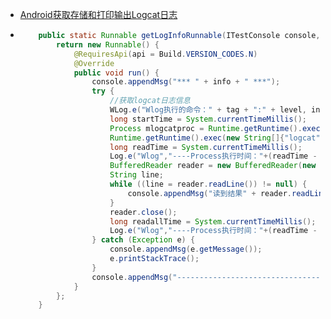 - [Android获取存储和打印输出Logcat日志](https://blog.csdn.net/weixin_45265547/article/details/121676425)
- ```java
      public static Runnable getLogInfoRunnable(ITestConsole console, String info, String level, String tag) {
          return new Runnable() {
              @RequiresApi(api = Build.VERSION_CODES.N)
              @Override
              public void run() {
                  console.appendMsg("*** " + info + " ***");
                  try {
                      //获取logcat日志信息
                      WLog.e("Wlog执行的命令：" + tag + ":" + level, info + ":" + level);
                      long startTime = System.currentTimeMillis();
                      Process mlogcatproc = Runtime.getRuntime().exec(new String[]{"logcat", "-e", "IWLog"});
                      Runtime.getRuntime().exec(new String[]{"logcat", "-c"});
                      long readTime = System.currentTimeMillis();
                      Log.e("Wlog","----Process执行时间："+(readTime - startTime)+"-----估计值："+mlogcatproc.getInputStream().available());
                      BufferedReader reader = new BufferedReader(new InputStreamReader(mlogcatproc.getInputStream()));
                      String line;
                      while ((line = reader.readLine()) != null) {
                          console.appendMsg("读到结果" + reader.readLine());
                      }
                      reader.close();
                      long readallTime = System.currentTimeMillis();
                      Log.e("Wlog","----Process执行时间："+(readTime - startTime)+"--读取时间："+(readallTime - readTime));
                  } catch (Exception e) {
                      console.appendMsg(e.getMessage());
                      e.printStackTrace();
                  }
                  console.appendMsg("----------------------------------------------------");
              }
          };
      }
  ```